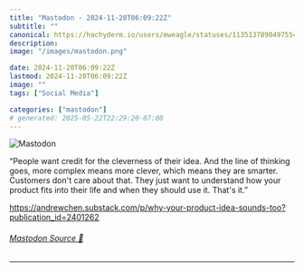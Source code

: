 ```yaml
---
title: "Mastodon - 2024-11-20T06:09:22Z"
subtitle: ""
canonical: https://hachyderm.io/users/mweagle/statuses/113513789049755438
description:
image: "/images/mastodon.png"

date: 2024-11-20T06:09:22Z
lastmod: 2024-11-20T06:09:22Z
image: ""
tags: ["Social Media"]

categories: ["mastodon"]
# generated: 2025-05-22T22:29:20-07:00
---
```

![Mastodon](/images/mastodon.png)

<p>“People want credit for the cleverness of their idea. And the line of thinking goes, more complex means more clever, which means they are smarter. Customers don&#39;t care about that. They just want to understand how your product fits into their life and when they should use it. That&#39;s it.”</p><p><a href="https://andrewchen.substack.com/p/why-your-product-idea-sounds-too?publication_id=2401262" target="_blank" rel="nofollow noopener noreferrer" translate="no"><span class="invisible">https://</span><span class="ellipsis">andrewchen.substack.com/p/why-</span><span class="invisible">your-product-idea-sounds-too?publication_id=2401262</span></a></p>


###### [Mastodon Source 🐘](https://hachyderm.io/@mweagle/113513789049755438)

___
